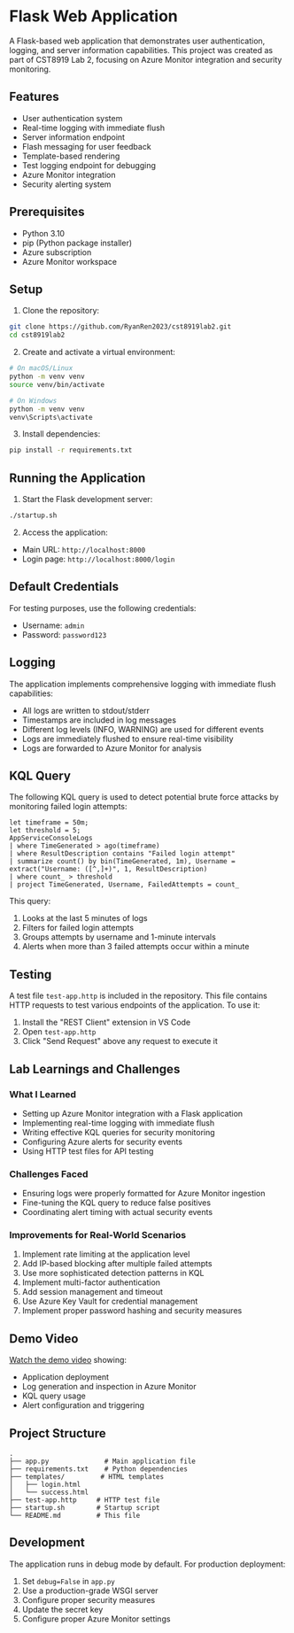 # Flask Web Application

A Flask-based web application that demonstrates user authentication, logging, and server information capabilities. This project was created as part of CST8919 Lab 2, focusing on Azure Monitor integration and security monitoring.

## Features

- User authentication system
- Real-time logging with immediate flush
- Server information endpoint
- Flash messaging for user feedback
- Template-based rendering
- Test logging endpoint for debugging
- Azure Monitor integration
- Security alerting system

## Prerequisites

- Python 3.10
- pip (Python package installer)
- Azure subscription
- Azure Monitor workspace

## Setup

1. Clone the repository:
```bash
git clone https://github.com/RyanRen2023/cst8919lab2.git
cd cst8919lab2
```

2. Create and activate a virtual environment:
```bash
# On macOS/Linux
python -m venv venv
source venv/bin/activate

# On Windows
python -m venv venv
venv\Scripts\activate
```

3. Install dependencies:
```bash
pip install -r requirements.txt
```

## Running the Application

1. Start the Flask development server:
```bash
./startup.sh
```

2. Access the application:
- Main URL: `http://localhost:8000`
- Login page: `http://localhost:8000/login`

## Default Credentials

For testing purposes, use the following credentials:
- Username: `admin`
- Password: `password123`

## Logging

The application implements comprehensive logging with immediate flush capabilities:
- All logs are written to stdout/stderr
- Timestamps are included in log messages
- Different log levels (INFO, WARNING) are used for different events
- Logs are immediately flushed to ensure real-time visibility
- Logs are forwarded to Azure Monitor for analysis

## KQL Query

The following KQL query is used to detect potential brute force attacks by monitoring failed login attempts:

```kql
let timeframe = 50m;
let threshold = 5;
AppServiceConsoleLogs
| where TimeGenerated > ago(timeframe)
| where ResultDescription contains "Failed login attempt"
| summarize count() by bin(TimeGenerated, 1m), Username = extract("Username: ([^,]+)", 1, ResultDescription)
| where count_ > threshold
| project TimeGenerated, Username, FailedAttempts = count_
```

This query:
1. Looks at the last 5 minutes of logs
2. Filters for failed login attempts
3. Groups attempts by username and 1-minute intervals
4. Alerts when more than 3 failed attempts occur within a minute

## Testing

A test file `test-app.http` is included in the repository. This file contains HTTP requests to test various endpoints of the application. To use it:

1. Install the "REST Client" extension in VS Code
2. Open `test-app.http`
3. Click "Send Request" above any request to execute it

## Lab Learnings and Challenges

### What I Learned
- Setting up Azure Monitor integration with a Flask application
- Implementing real-time logging with immediate flush
- Writing effective KQL queries for security monitoring
- Configuring Azure alerts for security events
- Using HTTP test files for API testing

### Challenges Faced
- Ensuring logs were properly formatted for Azure Monitor ingestion
- Fine-tuning the KQL query to reduce false positives
- Coordinating alert timing with actual security events

### Improvements for Real-World Scenarios
1. Implement rate limiting at the application level
2. Add IP-based blocking after multiple failed attempts
3. Use more sophisticated detection patterns in KQL
4. Implement multi-factor authentication
5. Add session management and timeout
6. Use Azure Key Vault for credential management
7. Implement proper password hashing and security measures

## Demo Video

[Watch the demo video](https://youtu.be/lowlHTle_ws) showing:
- Application deployment
- Log generation and inspection in Azure Monitor
- KQL query usage
- Alert configuration and triggering

## Project Structure

```
.
├── app.py              # Main application file
├── requirements.txt    # Python dependencies
├── templates/         # HTML templates
│   ├── login.html
│   └── success.html
├── test-app.http     # HTTP test file
├── startup.sh        # Startup script
└── README.md         # This file
```

## Development

The application runs in debug mode by default. For production deployment:
1. Set `debug=False` in `app.py`
2. Use a production-grade WSGI server
3. Configure proper security measures
4. Update the secret key
5. Configure proper Azure Monitor settings

